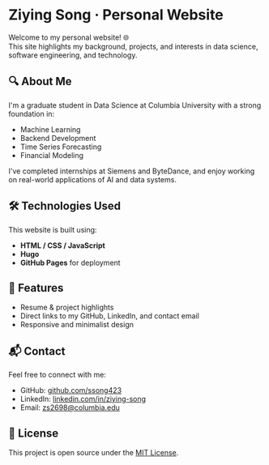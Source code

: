 # Ziying Song · Personal Website

Welcome to my personal website! 🌐  
This site highlights my background, projects, and interests in data science, software engineering, and technology.

## 🔍 About Me
I'm a graduate student in Data Science at Columbia University with a strong foundation in:
- Machine Learning
- Backend Development
- Time Series Forecasting
- Financial Modeling

I've completed internships at Siemens and ByteDance, and enjoy working on real-world applications of AI and data systems.

## 🛠️ Technologies Used
This website is built using:
- **HTML / CSS / JavaScript**
- **Hugo** 
- **GitHub Pages** for deployment

## 🚀 Features
- Resume & project highlights
- Direct links to my GitHub, LinkedIn, and contact email
- Responsive and minimalist design

## 📬 Contact
Feel free to connect with me:
- GitHub: [github.com/ssong423](https://github.com/ssong423)
- LinkedIn: [linkedin.com/in/ziying-song](https://linkedin.com/in/ziying-song)
- Email: zs2698@columbia.edu

## 📄 License
This project is open source under the [MIT License](LICENSE).
